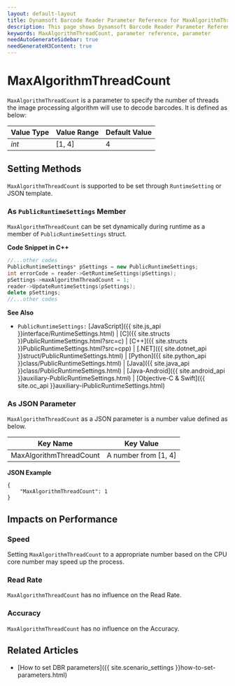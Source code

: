 ```yaml
---
layout: default-layout
title: Dynamsoft Barcode Reader Parameter Reference for MaxAlgorithmThreadCount
description: This page shows Dynamsoft Barcode Reader Parameter Reference for MaxAlgorithmThreadCount.
keywords: MaxAlgorithmThreadCount, parameter reference, parameter
needAutoGenerateSidebar: true
needGenerateH3Content: true
---
```



# MaxAlgorithmThreadCount 

`MaxAlgorithmThreadCount` is a parameter to specify the number of threads the image processing algorithm will use to decode barcodes. It is defined as below:

| Value Type | Value Range | Default Value |
| ---------- | ----------- | ------------- |
| *int* | [1, 4] | 4 |

    
## Setting Methods
`MaxAlgorithmThreadCount` is supported to be set through `RuntimeSetting` or JSON template.

### As `PublicRuntimeSettings` Member
`MaxAlgorithmThreadCount` can be set dynamically during runtime as a member of `PublicRuntimeSettings` struct.


**Code Snippet in C++**
```cpp
//...other codes
PublicRuntimeSettings* pSettings = new PublicRuntimeSettings;
int errorCode = reader->GetRuntimeSettings(pSettings);
pSettings->maxAlgorithmThreadCount = 1;
reader->UpdateRuntimeSettings(pSettings);
delete pSettings;
//...other codes
```


**See Also**      
- `PublicRuntimeSettings:` [JavaScript]({{ site.js_api }}interface/RuntimeSettings.html) \| [C]({{ site.structs }}PublicRuntimeSettings.html?src=c) \| [C++]({{ site.structs }}PublicRuntimeSettings.html?src=cpp) \| [.NET]({{ site.dotnet_api }}struct/PublicRuntimeSettings.html) \| [Python]({{ site.python_api }}class/PublicRuntimeSettings.html) \| [Java]({{ site.java_api }}class/PublicRuntimeSettings.html) \| [Java-Android]({{ site.android_api }}auxiliary-PublicRuntimeSettings.html) \| [Objective-C & Swift]({{ site.oc_api }}auxiliary-iPublicRuntimeSettings.html)


### As JSON Parameter
`MaxAlgorithmThreadCount` as a JSON parameter is a number value defined as below.   

| Key Name | Key Value |
| -------- | --------- |
| MaxAlgorithmThreadCount | A number from [1, 4] |


**JSON Example**   
```
{
    "MaxAlgorithmThreadCount": 1
}
```


## Impacts on Performance
### Speed
Setting `MaxAlgorithmThreadCount` to a appropriate number based on the CPU core number may speed up the process.

### Read Rate
`MaxAlgorithmThreadCount` has no influence on the Read Rate.

### Accuracy
`MaxAlgorithmThreadCount` has no influence on the Accuracy.

## Related Articles
- [How to set DBR parameters]({{ site.scenario_settings }}how-to-set-parameters.html)